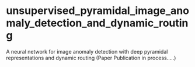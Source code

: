 # unsupervised_pyramidal_image_anomaly_detection_and_dynamic_routing
A neural network for image anomaly detection with deep pyramidal representations and dynamic routing (Paper Publication in process.....)

